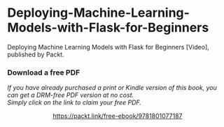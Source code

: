 # Deploying-Machine-Learning-Models-with-Flask-for-Beginners
Deploying Machine Learning Models with Flask for Beginners [Video], published by Packt.
### Download a free PDF

 <i>If you have already purchased a print or Kindle version of this book, you can get a DRM-free PDF version at no cost.<br>Simply click on the link to claim your free PDF.</i>
<p align="center"> <a href="https://packt.link/free-ebook/9781801077187">https://packt.link/free-ebook/9781801077187 </a> </p>